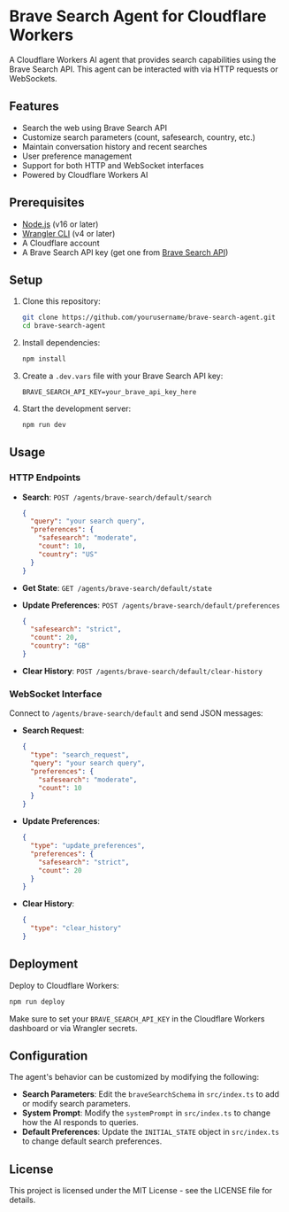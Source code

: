 # Brave Search Agent for Cloudflare Workers

A Cloudflare Workers AI agent that provides search capabilities using the Brave Search API. This agent can be interacted with via HTTP requests or WebSockets.

## Features

- Search the web using Brave Search API
- Customize search parameters (count, safesearch, country, etc.)
- Maintain conversation history and recent searches
- User preference management
- Support for both HTTP and WebSocket interfaces
- Powered by Cloudflare Workers AI

## Prerequisites

- [Node.js](https://nodejs.org/) (v16 or later)
- [Wrangler CLI](https://developers.cloudflare.com/workers/wrangler/install-and-update/) (v4 or later)
- A Cloudflare account
- A Brave Search API key (get one from [Brave Search API](https://brave.com/search/api/))

## Setup

1. Clone this repository:
   ```bash
   git clone https://github.com/yourusername/brave-search-agent.git
   cd brave-search-agent
   ```

2. Install dependencies:
   ```bash
   npm install
   ```

3. Create a `.dev.vars` file with your Brave Search API key:
   ```
   BRAVE_SEARCH_API_KEY=your_brave_api_key_here
   ```

4. Start the development server:
   ```bash
   npm run dev
   ```

## Usage

### HTTP Endpoints

- **Search**: `POST /agents/brave-search/default/search`
  ```json
  {
    "query": "your search query",
    "preferences": {
      "safesearch": "moderate",
      "count": 10,
      "country": "US"
    }
  }
  ```

- **Get State**: `GET /agents/brave-search/default/state`

- **Update Preferences**: `POST /agents/brave-search/default/preferences`
  ```json
  {
    "safesearch": "strict",
    "count": 20,
    "country": "GB"
  }
  ```

- **Clear History**: `POST /agents/brave-search/default/clear-history`

### WebSocket Interface

Connect to `/agents/brave-search/default` and send JSON messages:

- **Search Request**:
  ```json
  {
    "type": "search_request",
    "query": "your search query",
    "preferences": {
      "safesearch": "moderate",
      "count": 10
    }
  }
  ```

- **Update Preferences**:
  ```json
  {
    "type": "update_preferences",
    "preferences": {
      "safesearch": "strict",
      "count": 20
    }
  }
  ```

- **Clear History**:
  ```json
  {
    "type": "clear_history"
  }
  ```

## Deployment

Deploy to Cloudflare Workers:

```bash
npm run deploy
```

Make sure to set your `BRAVE_SEARCH_API_KEY` in the Cloudflare Workers dashboard or via Wrangler secrets.

## Configuration

The agent's behavior can be customized by modifying the following:

- **Search Parameters**: Edit the `braveSearchSchema` in `src/index.ts` to add or modify search parameters.
- **System Prompt**: Modify the `systemPrompt` in `src/index.ts` to change how the AI responds to queries.
- **Default Preferences**: Update the `INITIAL_STATE` object in `src/index.ts` to change default search preferences.

## License

This project is licensed under the MIT License - see the LICENSE file for details.
